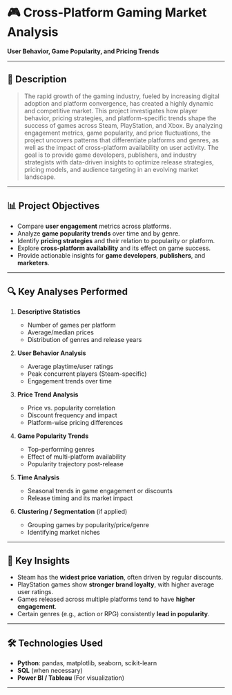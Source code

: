 # 🎮 Cross-Platform Gaming Market Analysis
**User Behavior, Game Popularity, and Pricing Trends**

---

## 📁 Description

> The rapid growth of the gaming industry, fueled by increasing digital adoption and platform convergence, has created a highly dynamic and competitive market. This project investigates how player behavior, pricing strategies, and platform-specific trends shape the success of games across Steam, PlayStation, and Xbox. By analyzing engagement metrics, game popularity, and price fluctuations, the project uncovers patterns that differentiate platforms and genres, as well as the impact of cross-platform availability on user activity. The goal is to provide game developers, publishers, and industry strategists with data-driven insights to optimize release strategies, pricing models, and audience targeting in an evolving market landscape.

---

## 📊 Project Objectives

- Compare **user engagement** metrics across platforms.
- Analyze **game popularity trends** over time and by genre.
- Identify **pricing strategies** and their relation to popularity or platform.
- Explore **cross-platform availability** and its effect on game success.
- Provide actionable insights for **game developers**, **publishers**, and **marketers**.

---

## 🔍 Key Analyses Performed

1. **Descriptive Statistics**
   - Number of games per platform  
   - Average/median prices  
   - Distribution of genres and release years  

2. **User Behavior Analysis**
   - Average playtime/user ratings  
   - Peak concurrent players (Steam-specific)  
   - Engagement trends over time

3. **Price Trend Analysis**
   - Price vs. popularity correlation  
   - Discount frequency and impact  
   - Platform-wise pricing differences

4. **Game Popularity Trends**
   - Top-performing genres  
   - Effect of multi-platform availability  
   - Popularity trajectory post-release

5. **Time Analysis**
   - Seasonal trends in game engagement or discounts  
   - Release timing and its market impact

6. **Clustering / Segmentation** (if applied)
   - Grouping games by popularity/price/genre  
   - Identifying market niches

---

## 🧠 Key Insights

- Steam has the **widest price variation**, often driven by regular discounts.
- PlayStation games show **stronger brand loyalty**, with higher average user ratings.
- Games released across multiple platforms tend to have **higher engagement**.
- Certain genres (e.g., action or RPG) consistently **lead in popularity**.

---

## 🛠️ Technologies Used

- **Python**: pandas, matplotlib, seaborn, scikit-learn
- **SQL** (when necessary)
- **Power BI / Tableau** (For visualization)

---


